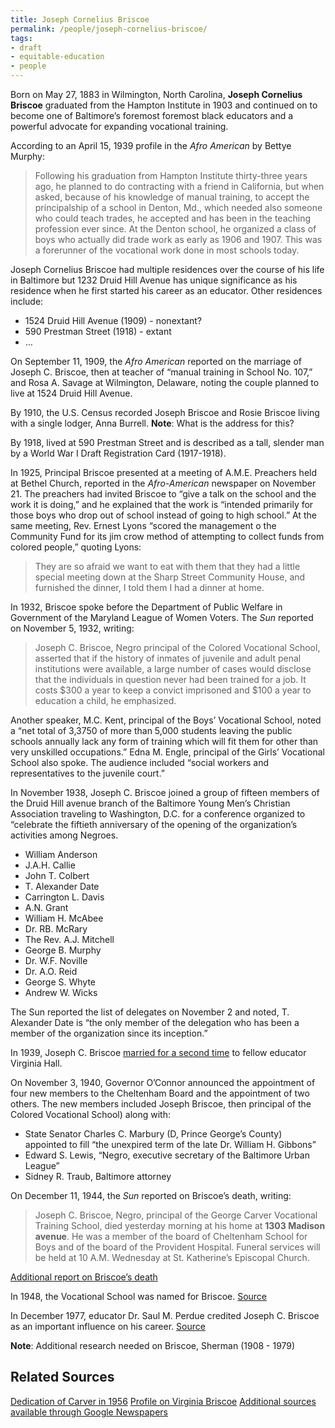 ```yaml
---
title: Joseph Cornelius Briscoe
permalink: /people/joseph-cornelius-briscoe/
tags:
- draft
- equitable-education
- people
---
```


Born on May 27, 1883 in Wilmington, North Carolina, **Joseph Cornelius Briscoe** graduated from the Hampton Institute in 1903 and continued on to become one of Baltimore’s foremost foremost black educators and a powerful advocate for expanding vocational training.

According to an April 15, 1939 profile in the _Afro American_ by Bettye Murphy:

> Following his graduation from Hampton Institute thirty-three years ago, he planned to do contracting with a friend in California, but when asked, because of his knowledge of manual training, to accept the principalship of a school in Denton, Md., which needed also someone who could teach trades, he accepted and has been in the teaching profession ever since.
> At the Denton school, he organized a class of boys who actually did trade work as early as 1906 and 1907. This was a forerunner of the vocational work done in most schools today.

Joseph Cornelius Briscoe had multiple residences over the course of his life in Baltimore but 1232 Druid Hill Avenue has unique significance as his residence when he first started his career as an educator. Other residences include:

- 1524 Druid Hill Avenue (1909) - nonextant?
- 590 Prestman Street (1918) - extant
- …

On September 11, 1909, the _Afro American_ reported on the marriage of Joseph C. Briscoe, then at teacher of “manual training in School No. 107,” and Rosa A. Savage at Wilmington, Delaware, noting the couple planned to live at 1524 Druid Hill Avenue.

By 1910, the U.S. Census recorded Joseph Briscoe and Rosie Briscoe living with a single lodger, Anna Burrell. **Note**: What is the address for this?

By 1918, lived at 590 Prestman Street and is described as a tall, slender man by a World War I Draft Registration Card (1917-1918).

In 1925, Principal Briscoe presented at a meeting of A.M.E. Preachers held at Bethel Church, reported in the *Afro-American* newspaper on November 21. The preachers had invited Briscoe to “give a talk on the school and the work it is doing,” and he explained that the work is “intended primarily for those boys who drop out of school instead of going to high school.” At the same meeting, Rev. Ernest Lyons “scored the management o the Community Fund for its jim crow method of attempting to collect funds from colored people,” quoting Lyons:

> They are so afraid we want to eat with them that they had a little special meeting down at the Sharp Street Community House, and furnished the dinner, I told them I had a dinner at home.

In 1932, Briscoe spoke before the Department of Public Welfare in Government of the Maryland League of Women Voters. The *Sun* reported on November 5, 1932, writing:

> Joseph C. Briscoe, Negro principal of the Colored Vocational School, asserted that if the history of inmates of juvenile and adult penal institutions were available, a large number of cases would disclose that the individuals in question never had been trained for a job. It costs $300 a year to keep a convict imprisoned and $100 a year to education a child, he emphasized.

Another speaker, M.C. Kent, principal of the Boys’ Vocational School, noted a “net total of 3,3750 of more than 5,000 students leaving the public schools annually lack any form of training which will fit them for other than very unskilled occupations.” Edna M. Engle, principal of the Girls’ Vocational School also spoke. The audience included “social workers and representatives to the juvenile court.”

In November 1938, Joseph C. Briscoe joined a group of fifteen members of the Druid Hill avenue branch of the Baltimore Young Men’s Christian Association traveling to Washington, D.C. for a conference organized to “celebrate the fiftieth anniversary of the opening of the organization’s activities among Negroes.

- William Anderson
- J.A.H. Callie
- John T. Colbert
- T. Alexander Date
- Carrington L. Davis
- A.N. Grant
- William H. McAbee
- Dr. RB. McRary
- The Rev. A.J. Mitchell
- George B. Murphy
- Dr. W.F. Noville
- Dr. A.O. Reid
- George S. Whyte
- Andrew W. Wicks

The Sun reported the list of delegates on November 2 and noted, T. Alexander Date is “the only member of the delegation who has been a member of the organization since its inception.”

In 1939, Joseph C. Briscoe [married for a second time](https://news.google.com/newspapers?nid=2211&dat=19390819&id=3E9AAAAAIBAJ&sjid=RgMGAAAAIBAJ&pg=1855,301240&hl=en) to fellow educator Virginia Hall.

On November 3, 1940, Governor O’Connor announced the appointment of four new members to the Cheltenham Board and the appointment of two others. The new members included Joseph Briscoe, then principal of the Colored Vocational School) along with:

- State Senator Charles C. Marbury (D, Prince George’s County) appointed to fill “the unexpired term of the late Dr. William H. Gibbons”
- Edward S. Lewis, “Negro, executive secretary of the Baltimore Urban League”
- Sidney R. Traub, Baltimore attorney

On December 11, 1944, the *Sun* reported on Briscoe’s death, writing:

> Joseph C. Briscoe, Negro, principal of the George Carver Vocational Training School, died yesterday morning at his home at **1303 Madison avenue**.
> He was a member of the board of Cheltenham School for Boys and of the board of the Provident Hospital.
> Funeral services will be held at 10 A.M. Wednesday at St. Katherine’s Episcopal Church.

[Additional report on Briscoe’s death](https://news.google.com/newspapers?nid=2205&dat=19441212&id=OKolAAAAIBAJ&sjid=sPQFAAAAIBAJ&pg=2590,4485995&hl=en)

In 1948, the Vocational School was named for Briscoe. [Source](https://news.google.com/newspapers?nid=1532&dat=19450210&id=XqljAAAAIBAJ&sjid=XysMAAAAIBAJ&pg=4132,15436649&hl=en)

In December 1977, educator Dr. Saul M. Perdue credited Joseph C. Briscoe as an important influence on his career. [Source](https://news.google.com/newspapers?nid=2205&dat=19771206&id=YsQlAAAAIBAJ&sjid=SvUFAAAAIBAJ&pg=1293,3217847&hl=en)

**Note**: Additional research needed on Briscoe, Sherman (1908 - 1979)

## Related Sources

[Dedication of Carver in 1956](https://news.google.com/newspapers?nid=2205&dat=19560207&id=BuclAAAAIBAJ&sjid=cfUFAAAAIBAJ&pg=670,4135453&hl=en)
[Profile on Virginia Briscoe](https://news.google.com/newspapers?nid=2211&dat=19430102&id=mBAmAAAAIBAJ&sjid=rv0FAAAAIBAJ&pg=6115,5081344&hl=en)
[Additional sources available through Google Newspapers](https://www.google.com/search?q=joseph%20briscoe%20baltimore%20site:news.google.com/newspapers&source=newspapers&gws_rd=ssl)
